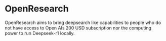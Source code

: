 # OpenResearch
OpenResearch aims to bring deepsearch like capabilities to people who do not have access to Open AIs 200 USD subscription nor the computing power to run Deepseek-r1 locally.
